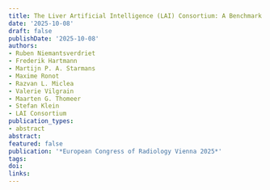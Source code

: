 ```yaml
---
title: The Liver Artificial Intelligence (LAI) Consortium: A Benchmark Dataset and Optimised Machine Learning Methods for MRI-based Diagnosis of Solid-appearing Liver Lesions
date: '2025-10-08'
draft: false
publishDate: '2025-10-08'
authors:
- Ruben Niemantsverdriet
- Frederik Hartmann
- Martijn P. A. Starmans
- Maxime Ronot
- Razvan L. Miclea
- Valerie Vilgrain
- Maarten G. Thomeer
- Stefan Klein
- LAI Consortium
publication_types:
- abstract
abstract: 
featured: false
publication: '*European Congress of Radiology Vienna 2025*'
tags:
doi: 
links:
---
```


